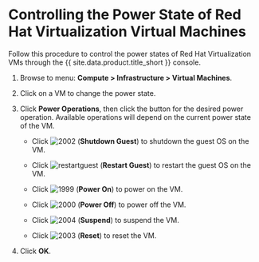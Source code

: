 # Controlling the Power State of Red Hat Virtualization Virtual Machines

Follow this procedure to control the power states of Red Hat
Virtualization VMs through the {{ site.data.product.title_short }} console.

1.  Browse to menu: **Compute > Infrastructure > Virtual Machines**.

2.  Click on a VM to change the power state.

3.  Click **Power Operations**, then click the button for the desired power operation. Available
    operations will depend on the current power state of the VM.

      - Click ![2002](../images/2002.png) (**Shutdown Guest**) to shutdown the guest OS on the VM.

      - Click ![restartguest](../images/restartguest.png) (**Restart Guest**)
        to restart the guest OS on the VM.

      - Click ![1999](../images/1999.png) (**Power On**) to power on the VM.

      - Click ![2000](../images/2000.png) (**Power Off**) to power off the VM.

      - Click ![2004](../images/2004.png) (**Suspend**) to suspend the VM.

      - Click ![2003](../images/2003.png) (**Reset**) to reset the VM.

4.  Click **OK**.

